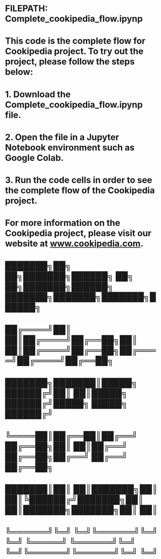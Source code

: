 # FILEPATH: Complete_cookipedia_flow.ipynp

# This code is the complete flow for Cookipedia project. To try out the project, please follow the steps below:
# 1. Download the Complete_cookipedia_flow.ipynp file.
# 2. Open the file in a Jupyter Notebook environment such as Google Colab.
# 3. Run the code cells in order to see the complete flow of the Cookipedia project.

# For more information on the Cookipedia project, please visit our website at www.cookipedia.com.

# ███████╗██╗  ██╗███████╗██████╗ ██╗   ██╗███████╗██████╗ ███████╗███████╗███████╗██████╗ 
# ██╔════╝██║  ██║██╔════╝██╔══██╗██║   ██║██╔════╝██╔══██╗██╔════╝██╔════╝██╔══██╗
# ███████╗███████║█████╗  ██████╔╝██║   ██║█████╗  ██████╔╝█████╗  █████╗  ██████╔╝
# ╚════██║██╔══██║██╔══╝  ██╔══██╗██║   ██║██╔══╝  ██╔══██╗██╔══╝  ██╔══╝  ██╔══██╗
# ███████║██║  ██║███████╗██║  ██║╚██████╔╝███████╗██║  ██║███████╗███████╗██║  ██║
# ╚══════╝╚═╝  ╚═╝╚══════╝╚═╝  ╚═╝ ╚═════╝ ╚══════╝╚═╝  ╚═╝╚══════╝╚══════╝╚═╝  ╚═╝
